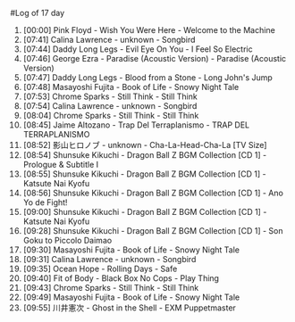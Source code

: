 #Log of 17 day

1. [00:00] Pink Floyd - Wish You Were Here - Welcome to the Machine
1. [07:41] Calina Lawrence - unknown - Songbird
1. [07:44] Daddy Long Legs - Evil Eye On You - I Feel So Electric
1. [07:46] George Ezra - Paradise (Acoustic Version) - Paradise (Acoustic Version)
1. [07:47] Daddy Long Legs - Blood from a Stone - Long John's Jump
1. [07:48] Masayoshi Fujita - Book of Life - Snowy Night Tale
1. [07:53] Chrome Sparks - Still Think - Still Think
1. [07:54] Calina Lawrence - unknown - Songbird
1. [08:04] Chrome Sparks - Still Think - Still Think
1. [08:45] Jaime Altozano - Trap Del Terraplanismo - TRAP DEL TERRAPLANISMO
1. [08:52] 影山ヒロノブ - unknown - Cha-La-Head-Cha-La [TV Size]
1. [08:54] Shunsuke Kikuchi - Dragon Ball Z BGM Collection [CD 1] - Prologue & Subtitle I
1. [08:55] Shunsuke Kikuchi - Dragon Ball Z BGM Collection [CD 1] - Katsute Nai Kyofu
1. [08:56] Shunsuke Kikuchi - Dragon Ball Z BGM Collection [CD 1] - Ano Yo de Fight!
1. [09:00] Shunsuke Kikuchi - Dragon Ball Z BGM Collection [CD 1] - Katsute Nai Kyofu
1. [09:28] Shunsuke Kikuchi - Dragon Ball Z BGM Collection [CD 1] - Son Goku to Piccolo Daimao
1. [09:30] Masayoshi Fujita - Book of Life - Snowy Night Tale
1. [09:31] Calina Lawrence - unknown - Songbird
1. [09:35] Ocean Hope - Rolling Days - Safe
1. [09:40] Fit of Body - Black Box No Cops - Play Thing
1. [09:43] Chrome Sparks - Still Think - Still Think
1. [09:49] Masayoshi Fujita - Book of Life - Snowy Night Tale
1. [09:55] 川井憲次 - Ghost in the Shell - EXM Puppetmaster
